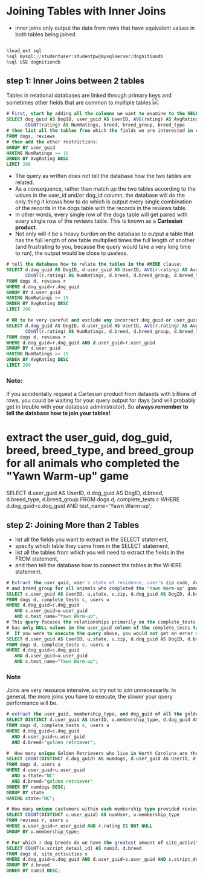 #  Joining Tables with Inner Joins

* inner joins only output the data from rows that have equivalent values in both tables being joined. 
```python

%load_ext sql
%sql mysql://studentuser:studentpw@mysqlserver/dognitiondb
%sql USE dognitiondb
```

## step 1: Inner Joins between 2 tables
Tables in relational databases are linked through primary keys and sometimes other fields that are common to multiple tables 
<img src="https://duke.box.com/shared/static/xazeqtyq6bjo12ojvgxup4bx0e9qcn5d.jpg">

```sql
# First, start by adding all the columns we want to examine to the SELECT statement:
SELECT dog_guid AS DogID, user_guid AS UserID, AVG(rating) AS AvgRating, 
       COUNT(rating) AS NumRatings, breed, breed_group, breed_type
# then list all the tables from which the fields we are interested in come, separated by commas (with no comma at the end of the list):
FROM dogs, reviews
# then add the other restrictions:
GROUP BY user_guid
HAVING NumRatings >= 10
ORDER BY AvgRating DESC
LIMIT 200
```
* The query as written does not tell the database how the two tables are related. 
* As a consequence, rather than match up the two tables according to the values in the user_id and/or dog_id column, the database will do the only thing it knows how to do which is output every single combination of the records in the dogs table with the records in the reviews table. 
* In other words, every single row of the dogs table will get paired with every single row of the reviews table. This is known as a **Cartesian product**. 
* Not only will it be a heavy burden on the database to output a table that has the full length of one table multiplied times the full length of another (and frustrating to you, because the query would take a very long time to run), the output would be close to useless.
```sql
# tell the database how to relate the tables in the WHERE clause:
SELECT d.dog_guid AS DogID, d.user_guid AS UserID, AVG(r.rating) AS AvgRating, 
       COUNT(r.rating) AS NumRatings, d.breed, d.breed_group, d.breed_type
FROM dogs d, reviews r
WHERE d.dog_guid=r.dog_guid
GROUP BY d.user_guid
HAVING NumRatings >= 10
ORDER BY AvgRating DESC
LIMIT 200

# OR to be very careful and exclude any incorrect dog_guid or user_guid entries, you can include both shared columns in the WHERE clause:
SELECT d.dog_guid AS DogID, d.user_guid AS UserID, AVG(r.rating) AS AvgRating, 
       COUNT(r.rating) AS NumRatings, d.breed, d.breed_group, d.breed_type
FROM dogs d, reviews r
WHERE d.dog_guid=r.dog_guid AND d.user_guid=r.user_guid
GROUP BY d.user_guid
HAVING NumRatings >= 10
ORDER BY AvgRating DESC
LIMIT 200
```
### Note:
If you accidentally request a Cartesian product from datasets with billions of rows, you could be waiting for your query output for days (and will probably get in trouble with your database administrator). So **always remember to tell the database how to join your tables!**

# extract the user_guid, dog_guid, breed, breed_type, and breed_group for all animals who completed the "Yawn Warm-up" game
SELECT d.user_guid AS UserID, d.dog_guid AS DogID, d.breed, d.breed_type, d.breed_group
FROM dogs d, complete_tests c
WHERE d.dog_guid=c.dog_guid AND test_name='Yawn Warm-up';

## step 2: Joining More than 2 Tables
* list all the fields you want to extract in the SELECT statement, 
* specify which table they came from in the SELECT statement, 
* list all the tables from which you will need to extract the fields in the FROM statement, 
* and then tell the database how to connect the tables in the WHERE statement.

```sql
# Extract the user_guid, user's state of residence, user's zip code, dog_guid, breed, breed_type, 
# and breed_group for all animals who completed the "Yawn Warm-up" game
SELECT c.user_guid AS UserID, u.state, u.zip, d.dog_guid AS DogID, d.breed, d.breed_type, d.breed_group
FROM dogs d, complete_tests c, users u
WHERE d.dog_guid=c.dog_guid 
   AND c.user_guid=u.user_guid
   AND c.test_name="Yawn Warm-up";
# This query focuses the relationships primarily on the complete_tests table. However, it turns out that our Dognition dataset 
# has only NULL values in the user_guid column of the complete_tests table.
#  If you were to execute the query above, you would not get an error message, but your output would have 0 rows
SELECT d.user_guid AS UserID, u.state, u.zip, d.dog_guid AS DogID, d.breed, d.breed_type, d.breed_group
FROM dogs d, complete_tests c, users u
WHERE d.dog_guid=c.dog_guid 
   AND d.user_guid=u.user_guid
   AND c.test_name="Yawn Warm-up";
```
### Note
Joins are very resource intensive, so try not to join unnecessarily. In general, the more joins you have to execute, the slower your query performance will be.

```sql
# extract the user_guid, membership_type, and dog_guid of all the golden retrievers who completed at least 1 Dognition test
SELECT DISTINCT d.user_guid AS UserID, u.membership_type, d.dog_guid AS DogID, d.breed
FROM dogs d, complete_tests c, users u
WHERE d.dog_guid=c.dog_guid
  AND d.user_guid=u.user_guid
  AND d.breed="golden retriever";

#  How many unique Golden Retrievers who live in North Carolina are there in the Dognition database?
SELECT COUNT(DISTINCT d.dog_guid) AS numdogs, d.user_guid AS UserID, d.breed, u.state
FROM dogs d, users u
WHERE d.user_guid=u.user_guid
  AND u.state="NC"
  AND d.breed="golden retriever"
ORDER BY numdogs DESC;
GROUP BY state
HAVING state="NC";

# How many unique customers within each membership type provided reviews?
SELECT COUNT(DISTINCT u.user_guid) AS numUser, u.membership_type
FROM reviews r, users u
WHERE u.user_guid=r.user_guid AND r.rating IS NOT NULL
GROUP BY u.membership_type;

# For which 3 dog breeds do we have the greatest amount of site_activity data, (as defined by non-NULL values in script_detail_id)
SELECT COUNT(s.script_detail_id) AS numid, d.breed
FROM dogs d, site_activities s
WHERE d.dog_guid=s.dog_guid AND d.user_guid=s.user_guid AND s.script_detail_di IS NOT NULL
GROUP BY d.breed
ORDER BY numid DESC;
```
